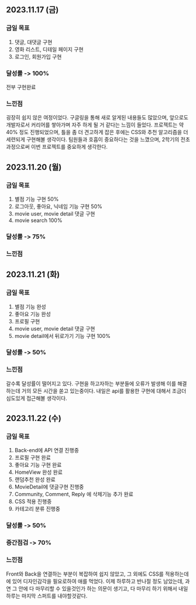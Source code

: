 ## 2023.11.17 (금)
### 금일 목표
1. 댓글, 대댓글 구현
2. 영화 리스트, 디테일 페이지 구현
3. 로그인, 회원가입 구현
   
### 달성률 -> 100%
전부 구현완료

### 느낀점
굉장히 쉽지 않은 여정이었다. 구글링을 통해 새로 알게된 내용들도 많았으며, 앞으로도 개발자로서 커리어를 쌓아가며 자주 하게 될 거 같다는 느낌이 들었다. 
프로젝트는 약 40% 정도 진행되었으며, 틀을 좀 더 견고하게 잡은 후에는 CSS와 추천 알고리즘을 더 세련되게 구현해볼 생각이다. 팀원들과 호흡이 중요하다는 것을 느꼈으며, 2학기의 전초 과정으로써 이번 프로젝트를 중요하게 생각한다. 

## 2023.11.20 (월)
### 금일 목표
1. 별점 기능 구현 50%
2. 로그아웃, 좋아요, 닉네임 기능 구현 50%
3. movie user, movie detail 댓글 구현 
4. movie search 100%

### 달성률 -> 75%

### 느낀점


## 2023.11.21 (화)
### 금일 목표
1. 별점 기능 완성
2. 좋아요 기능 완성 
3. 프로필 구현 
4. movie user, movie detail 댓글 구현
5. movie detail에서 뒤로가기 기능 구현 100%

### 달성률 -> 50%

### 느낀점
갈수록 달성률이 떨어지고 있다. 구현을 하고자하는 부분들에 오류가 발생해 이를 해결하는데 거의 모든 시간을 쏟고 있는중이다. 내일은 api를 활용한 구현에 대해서 조금더 심도있게 접근해볼 생각이다. 

## 2023.11.22 (수)
### 금일 목표
1. Back-end에 API 연결 진행중
2. 프로필 구현 완료
3. 좋아요 기능 구현 완료
4. HomeView 완성 완료
5. 랜덤추천 완성 완료
6. MovieDetail에 댓글구현 진행중
7. Community, Comment, Reply 에 삭제기능 추가 완료
8. CSS 적용 진행중
9. 카테고리 분류 진행중

### 달성률 -> 50%

### 중간점검 -> 70%

### 느낀점
Front와 Back을 연결하는 부분이 복잡하여 쉽지 않았고, 그 외에도 CSS를 적용하는데에 있어 디자인감각을 필요로하여 애를 먹었다. 이제 하루하고 반나절 정도 남았는데, 과연 그 안에 다 마무리할 수 있을것인가 하는 의문이 생기고, 다 마무리 하기 위해서 내일 하루는 마지막 스퍼트를 내야할것같다. 
